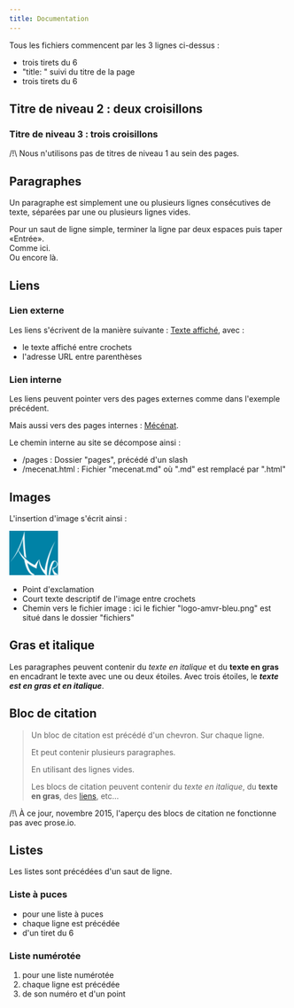 ```yaml
---
title: Documentation
---
```


Tous les fichiers commencent par les 3 lignes ci-dessus :

- trois tirets du 6
- "title: " suivi du titre de la page
- trois tirets du 6

## Titre de niveau 2 : deux croisillons

### Titre de niveau 3 : trois croisillons

/!\ Nous n'utilisons pas de titres de niveau 1 au sein des pages.

## Paragraphes

Un paragraphe est simplement une ou plusieurs lignes consécutives de texte, séparées par une ou plusieurs lignes vides.

Pour un saut de ligne simple, terminer la ligne par deux espaces puis taper «Entrée».  
Comme ici.  
Ou encore là.

## Liens

### Lien externe

Les liens s'écrivent de la manière suivante : [Texte affiché](http://example.com), avec :

- le texte affiché entre crochets
- l'adresse URL entre parenthèses

### Lien interne

Les liens peuvent pointer vers des pages externes comme dans l'exemple précédent.

Mais aussi vers des pages internes : [Mécénat](/pages/mecenat.html).

Le chemin interne au site se décompose ainsi :

- /pages : Dossier "pages", précédé d'un slash
- /mecenat.html : Fichier "mecenat.md" où ".md" est remplacé par ".html"

## Images

L'insertion d'image s'écrit ainsi :

![Logo AMVR blanc](/fichiers/logo-amvr-bleu.png)

- Point d'exclamation
- Court texte descriptif de l'image entre crochets
- Chemin vers le fichier image : ici le fichier "logo-amvr-bleu.png" est situé dans le dossier "fichiers"

## Gras et italique

Les paragraphes peuvent contenir du *texte en italique* et du **texte en gras** en encadrant le texte avec une ou deux étoiles. Avec trois étoiles, le ***texte est en gras et en italique***.

## Bloc de citation

> Un bloc de citation est précédé d'un chevron.
> Sur chaque ligne.
>
> Et peut contenir plusieurs paragraphes.
>
> En utilisant des lignes vides.
>
> Les blocs de citation peuvent contenir du *texte en italique*, du **texte en gras**, des [liens](http://example.com), etc...

/!\ À ce jour, novembre 2015, l'aperçu des blocs de citation ne fonctionne pas avec prose.io.

## Listes

Les listes sont précédées d'un saut de ligne.

### Liste à puces

- pour une liste à puces
- chaque ligne est précédée
- d'un tiret du 6

### Liste numérotée

1. pour une liste numérotée
2. chaque ligne est précédée
3. de son numéro et d'un point
